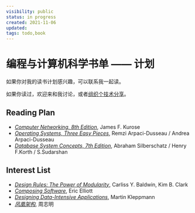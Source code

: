 ```yaml
---
visibility: public
status: in progress
created: 2021-11-06
updated:
tags: todo,book
---
```


# 编程与计算机科学书单 —— 计划

如果你对我的读书计划感兴趣，可以联系我一起读。

如果你读过，欢迎来和我讨论，或者[组织个技术分享](https://github.com/xueyushu/programmer)。

## Reading Plan

- [*Computer Networking, 8th Edition*](https://www.pearson.com/us/higher-education/program/Kurose-Pearson-e-Text-Computer-Networking-Access-Card-8th-Edition/PGM2877610.html), James F. Kurose
- [*Operating Systems, Three Easy Pieces*](https://book.douban.com/subject/19973015/), Remzi Arpaci-Dusseau / Andrea Arpaci-Dusseau
- [*Database System Concepts, 7th Edition*](https://book.douban.com/subject/35427642/), Abraham Silberschatz / Henry F.Korth / S.Sudarshan

## Interest List

- [*Design Rules: The Power of Modularity*](https://direct.mit.edu/books/book/1856/Design-RulesThe-Power-of-Modularity), Carliss Y. Baldwin, Kim B. Clark
- [*Composing Software*](https://book.douban.com/subject/35002566/), Eric Elliott
- [*Designing Data-Intensive Applications*](https://dataintensive.net/), Martin Kleppmann
- [*凤凰架构*](http://icyfenix.cn/), 周志明